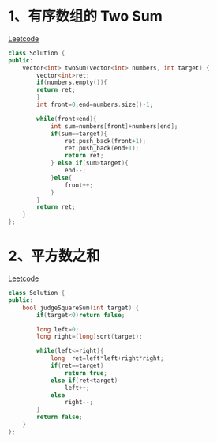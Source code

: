 1、有序数组的 Two Sum
=======================
[Leetcode](https://leetcode-cn.com/problems/two-sum-ii-input-array-is-sorted/description/)
```cpp
class Solution {
public:
    vector<int> twoSum(vector<int> numbers, int target) {
        vector<int>ret;
        if(numbers.empty()){
        return ret;
        }
        int front=0,end=numbers.size()-1;

        while(front<end){
            int sum=numbers[front]+numbers[end];
            if(sum==target){
                ret.push_back(front+1);
                ret.push_back(end+1);
                return ret;
            } else if(sum>target){
                end--;
            }else{
                front++;
            }
        }
        return ret;
    }
};
```
2、平方数之和
=================
[Leetcode](https://leetcode-cn.com/problems/sum-of-square-numbers/description/)
```cpp
class Solution {
public:
    bool judgeSquareSum(int target) {
        if(target<0)return false;

        long left=0;
        long right=(long)sqrt(target);

        while(left<=right){
            long  ret=left*left+right*right;
            if(ret==target)
                return true;
            else if(ret<target)
                left++;
            else
                right--;
        }
        return false;
    }
};
```
